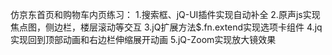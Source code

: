 仿京东首页和购物车内页练习：
1.搜索框、jQ-UI插件实现自动补全
2.原声js实现焦点图，侧边栏，楼层滚动等交互
3.jQ扩展方法$.fn.extend实现选项卡组件
4.jq实现回到顶部动画和右边栏伸缩展开动画
5.jQ-Zoom实现放大镜效果
